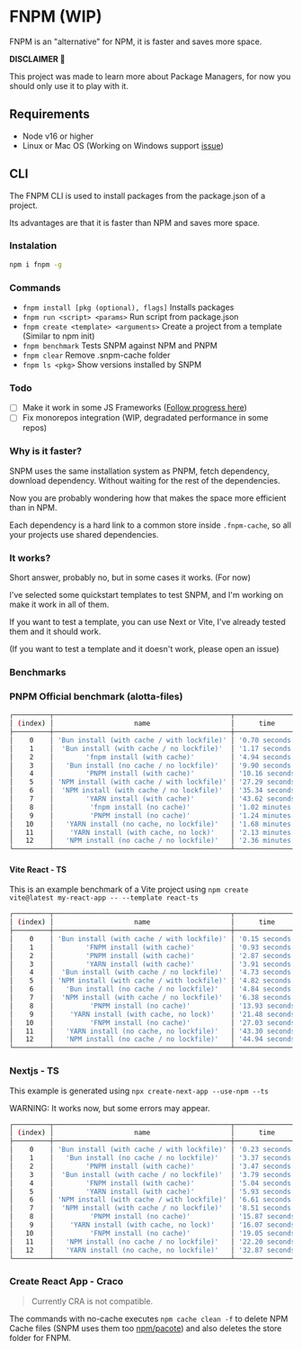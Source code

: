 # FNPM (WIP)
FNPM is an "alternative" for NPM, it is faster and saves more space.

**DISCLAIMER 🚧**

This project was made to learn more about Package Managers, for now you should only use it to play with it.

## Requirements
- Node v16 or higher
- Linux or Mac OS (Working on Windows support [issue](https://github.com/nachoaldamav/snpm/issues/40))

## CLI
The FNPM CLI is used to install packages from the package.json of a project.

Its advantages are that it is faster than NPM and saves more space.

### Instalation
```bash
npm i fnpm -g
```

### Commands
- `fnpm install [pkg (optional), flags]` Installs packages
- `fnpm run <script> <params>` Run script from package.json
- `fnpm create <template> <arguments>` Create a project from a template (Similar to npm init)
- `fnpm benchmark` Tests SNPM against NPM and PNPM
- `fnpm clear` Remove .snpm-cache folder
- `fnpm ls <pkg>` Show versions installed by SNPM


### Todo
- [ ] Make it work in some JS Frameworks ([Follow progress here](https://github.com/nachoaldamav/snpm/issues?q=is%3Aissue+is%3Aopen+label%3Aframeworks))
- [ ] Fix monorepos integration (WIP, degradated performance in some repos)

### Why is it faster?
SNPM uses the same installation system as PNPM, fetch dependency, download dependency. Without waiting for the rest of the dependencies.

Now you are probably wondering how that makes the space more efficient than in NPM.

Each dependency is a hard link to a common store inside `.fnpm-cache`, so all your projects use shared dependencies.

### It works?
Short answer, probably no, but in some cases it works. (For now)

I've selected some quickstart templates to test SNPM, and I'm working on make it work in all of them.

If you want to test a template, you can use Next or Vite, I've already tested them and it should work.

(If you want to test a template and it doesn't work, please open an issue)

### Benchmarks

### PNPM Official benchmark (alotta-files)

```bash
┌─────────┬────────────────────────────────────────────┬─────────────────┐
│ (index) │                    name                    │      time       │
├─────────┼────────────────────────────────────────────┼─────────────────┤
│    0    │ 'Bun install (with cache / with lockfile)' │ '0.70 seconds'  │
│    1    │  'Bun install (with cache / no lockfile)'  │ '1.17 seconds'  │
│    2    │        'fnpm install (with cache)'         │ '4.94 seconds'  │
│    3    │   'Bun install (no cache / no lockfile)'   │ '9.90 seconds'  │
│    4    │        'PNPM install (with cache)'         │ '10.16 seconds' │
│    5    │ 'NPM install (with cache / with lockfile)' │ '27.29 seconds' │
│    6    │  'NPM install (with cache / no lockfile)'  │ '35.34 seconds' │
│    7    │        'YARN install (with cache)'         │ '43.62 seconds' │
│    8    │         'fnpm install (no cache)'          │ '1.02 minutes'  │
│    9    │         'PNPM install (no cache)'          │ '1.24 minutes'  │
│   10    │   'YARN install (no cache, no lockfile)'   │ '1.68 minutes'  │
│   11    │    'YARN install (with cache, no lock)'    │ '2.13 minutes'  │
│   12    │   'NPM install (no cache / no lockfile)'   │ '2.36 minutes'  │
└─────────┴────────────────────────────────────────────┴─────────────────┘
```

#### Vite React - TS
This is an example benchmark of a Vite project using `npm create vite@latest my-react-app -- --template react-ts`

```bash
┌─────────┬────────────────────────────────────────────┬─────────────────┬───────┐
│ (index) │                    name                    │      time       │ group │
├─────────┼────────────────────────────────────────────┼─────────────────┼───────┤
│    0    │ 'Bun install (with cache / with lockfile)' │ '0.15 seconds'  │   3   │
│    1    │        'FNPM install (with cache)'         │ '0.93 seconds'  │   3   │
│    2    │        'PNPM install (with cache)'         │ '2.87 seconds'  │   3   │
│    3    │        'YARN install (with cache)'         │ '3.91 seconds'  │   3   │
│    4    │  'Bun install (with cache / no lockfile)'  │ '4.73 seconds'  │   2   │
│    5    │ 'NPM install (with cache / with lockfile)' │ '4.82 seconds'  │   3   │
│    6    │   'Bun install (no cache / no lockfile)'   │ '4.84 seconds'  │   1   │
│    7    │  'NPM install (with cache / no lockfile)'  │ '6.38 seconds'  │   2   │
│    8    │         'PNPM install (no cache)'          │ '13.93 seconds' │   1   │
│    9    │    'YARN install (with cache, no lock)'    │ '21.48 seconds' │   2   │
│   10    │         'FNPM install (no cache)'          │ '27.03 seconds' │   1   │
│   11    │   'YARN install (no cache, no lockfile)'   │ '43.30 seconds' │   1   │
│   12    │   'NPM install (no cache / no lockfile)'   │ '44.94 seconds' │   1   │
└─────────┴────────────────────────────────────────────┴─────────────────┴───────┘
```

### Nextjs - TS
This example is generated using `npx create-next-app --use-npm --ts`

WARNING: It works now, but some errors may appear.

```bash
┌─────────┬────────────────────────────────────────────┬─────────────────┬───────┐
│ (index) │                    name                    │      time       │ group │
├─────────┼────────────────────────────────────────────┼─────────────────┼───────┤
│    0    │ 'Bun install (with cache / with lockfile)' │ '0.23 seconds'  │   3   │
│    1    │   'Bun install (no cache / no lockfile)'   │ '3.37 seconds'  │   1   │
│    2    │        'PNPM install (with cache)'         │ '3.47 seconds'  │   3   │
│    3    │  'Bun install (with cache / no lockfile)'  │ '3.79 seconds'  │   2   │
│    4    │        'FNPM install (with cache)'         │ '5.04 seconds'  │   3   │
│    5    │        'YARN install (with cache)'         │ '5.93 seconds'  │   3   │
│    6    │ 'NPM install (with cache / with lockfile)' │ '6.61 seconds'  │   3   │
│    7    │  'NPM install (with cache / no lockfile)'  │ '8.51 seconds'  │   2   │
│    8    │         'PNPM install (no cache)'          │ '15.87 seconds' │   1   │
│    9    │    'YARN install (with cache, no lock)'    │ '16.07 seconds' │   2   │
│   10    │         'FNPM install (no cache)'          │ '19.05 seconds' │   1   │
│   11    │   'NPM install (no cache / no lockfile)'   │ '22.20 seconds' │   1   │
│   12    │   'YARN install (no cache, no lockfile)'   │ '32.87 seconds' │   1   │
└─────────┴────────────────────────────────────────────┴─────────────────┴───────┘
```

### Create React App - Craco

> Currently CRA is not compatible.


The commands with no-cache executes `npm cache clean -f` to delete NPM Cache files (SNPM uses them too [npm/pacote](https://github.com/npm/pacote)) and also deletes the store folder for FNPM.

